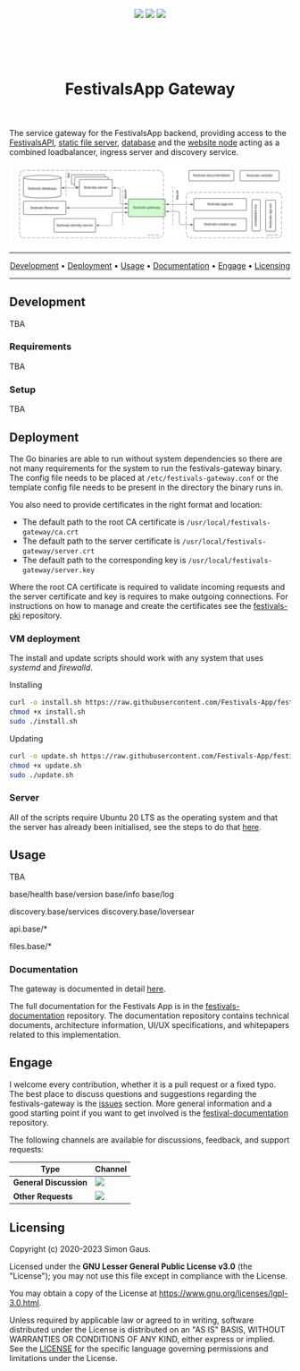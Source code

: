<p align="center">
   <a href="https://github.com/festivals-app/festivals-gateway/commits/" title="Last Commit"><img src="https://img.shields.io/github/last-commit/festivals-app/festivals-gateway?style=flat"></a>
   <a href="https://github.com/festivals-app/festivals-gateway/issues" title="Open Issues"><img src="https://img.shields.io/github/issues/festivals-app/festivals-gateway?style=flat"></a>
   <a href="./LICENSE" title="License"><img src="https://img.shields.io/github/license/festivals-app/festivals-gateway.svg"></a>
</p>

<h1 align="center">
  <br/><br/>
    FestivalsApp Gateway
  <br/><br/>
</h1>

The service gateway for the FestivalsApp backend, providing access to the [FestivalsAPI](https://github.com/Festivals-App/festivals-server), [static file server](https://github.com/Festivals-App/festivals-fileserver), [database](https://github.com/Festivals-App/festivals-database) and the [website node](https://github.com/Festivals-App/festivals-identity-server) acting as a combined loadbalancer, ingress server and discovery service.

![Figure 1: Architecture Overview Highlighted](https://github.com/Festivals-App/festivals-documentation/blob/main/images/architecture/overview_gate.png "Figure 1: Architecture Overview Highlighted")

<hr />
<p align="center">
  <a href="#development">Development</a> •
  <a href="#deployment">Deployment</a> •
  <a href="#usage">Usage</a> •
  <a href="#documentation">Documentation</a> •
  <a href="#engage">Engage</a> •
  <a href="#licensing">Licensing</a>
</p>
<hr />

## Development

TBA

### Requirements

TBA

### Setup

TBA

## Deployment

The Go binaries are able to run without system dependencies so there are not many requirements for the system to run the festivals-gateway binary.
The config file needs to be placed at `/etc/festivals-gateway.conf` or the template config file needs to be present in the directory the binary runs in.

You also need to provide certificates in the right format and location:

- The default path to the root CA certificate is  `/usr/local/festivals-gateway/ca.crt`
- The default path to the server certificate is   `/usr/local/festivals-gateway/server.crt`
- The default path to the corresponding key is    `/usr/local/festivals-gateway/server.key`

Where the root CA certificate is required to validate incoming requests and the server certificate and key is requires to make outgoing connections.
For instructions on how to manage and create the certificates see the [festivals-pki](https://github.com/Festivals-App/festivals-pki) repository.

### VM deployment

The install and update scripts should work with any system that uses *systemd* and *firewalld*.

Installing
```bash
curl -o install.sh https://raw.githubusercontent.com/Festivals-App/festivals-gateway/main/operation/install.sh
chmod +x install.sh
sudo ./install.sh
```
Updating
```bash
curl -o update.sh https://raw.githubusercontent.com/Festivals-App/festivals-gateway/main/operation/update.sh
chmod +x update.sh
sudo ./update.sh
```

### Server

All of the scripts require Ubuntu 20 LTS as the operating system and that the server has already been initialised, see the steps to do that [here](https://github.com/Festivals-App/festivals-documentation/tree/master/deployment/general-vm-setup).

## Usage

TBA

base/health
base/version
base/info
base/log

discovery.base/services
discovery.base/loversear

api.base/*

files.base/*


### Documentation

The gateway is documented in detail [here](./DOCUMENTATION.md).

The full documentation for the Festivals App is in the [festivals-documentation](https://github.com/festivals-app/festivals-documentation) repository. 
The documentation repository contains technical documents, architecture information, UI/UX specifications, and whitepapers related to this implementation.

## Engage

I welcome every contribution, whether it is a pull request or a fixed typo. The best place to discuss questions and suggestions regarding the festivals-gateway is the [issues](https://github.com/festivals-app/festivals-gateway/issues/) section. More general information and a good starting point if you want to get involved is the [festival-documentation](https://github.com/Festivals-App/festivals-documentation) repository.

The following channels are available for discussions, feedback, and support requests:

| Type                     | Channel                                                |
| ------------------------ | ------------------------------------------------------ |
| **General Discussion**   | <a href="https://github.com/festivals-app/festivals-documentation/issues/new/choose" title="General Discussion"><img src="https://img.shields.io/github/issues/festivals-app/festivals-documentation/question.svg?style=flat-square"></a> </a>   |
| **Other Requests**    | <a href="mailto:simon.cay.gaus@gmail.com" title="Email me"><img src="https://img.shields.io/badge/email-Simon-green?logo=mail.ru&style=flat-square&logoColor=white"></a>   |

## Licensing

Copyright (c) 2020-2023 Simon Gaus.

Licensed under the **GNU Lesser General Public License v3.0** (the "License"); you may not use this file except in compliance with the License.

You may obtain a copy of the License at https://www.gnu.org/licenses/lgpl-3.0.html.

Unless required by applicable law or agreed to in writing, software distributed under the License is distributed on an "AS IS" BASIS, WITHOUT WARRANTIES OR CONDITIONS OF ANY KIND, either express or implied. See the [LICENSE](./LICENSE) for the specific language governing permissions and limitations under the License.